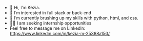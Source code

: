 - 👋 Hi, I’m Kezia.
- 👀 I’m interested in full stack or back-end
- 🌱 I’m currently brushing up my skills with python, html, and css.
- :woman_technologist: I am seeking internship opportunities
- Feel free to message me on Linkedln: https://www.linkedin.com/in/kezia-m-25388a150/


<!---
keziakandii/keziakandii is a ✨ special ✨ repository because its `README.md` (this file) appears on your GitHub profile.
You can click the Preview link to take a look at your changes.
--->
